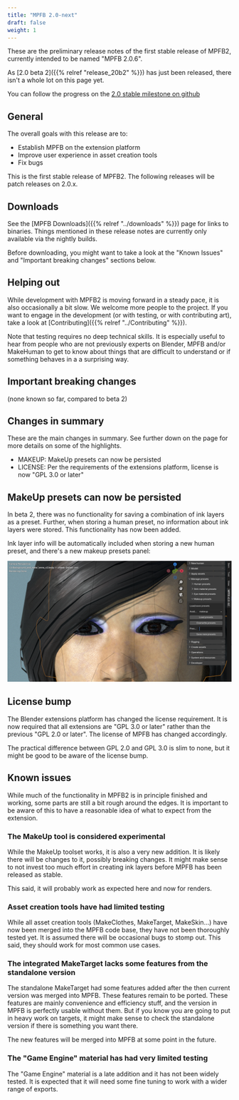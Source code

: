 ```yaml
---
title: "MPFB 2.0-next"
draft: false
weight: 1
---
```


These are the preliminary release notes of the first stable release of MPFB2, currently intended to be named "MPFB 2.0.6".

As [2.0 beta 2]({{% relref "release_20b2" %}}) has just been released, there isn't a whole lot on this page yet.

You can follow the progress on the [2.0 stable milestone on github](https://github.com/makehumancommunity/mpfb2/issues?q=is%3Aopen+is%3Aissue+milestone%3A%222.0+stable%22)

## General

The overall goals with this release are to:

- Establish MPFB on the extension platform
- Improve user experience in asset creation tools
- Fix bugs

This is the first stable release of MPFB2. The following releases will be patch releases on 2.0.x.

## Downloads

See the [MPFB Downloads]({{% relref "../downloads" %}}) page for links to binaries. Things mentioned in these release notes are currently
only available via the nightly builds.

Before downloading, you might want to take a look at the "Known Issues" and "Important breaking changes" sections below.

## Helping out

While development with MPFB2 is moving forward in a steady pace, it is also occasionally a bit slow. We welcome more people to the 
project. If you want to engage in the development (or with testing, or with contributing art), take a look at
[Contributing]({{% relref "../Contributing" %}}).

Note that testing requires no deep technical skills. It is especially useful to hear from people who are not previously experts on
Blender, MPFB and/or MakeHuman to get to know about things that are difficult to understand or if something behaves in a a surprising way.

## Important breaking changes

(none known so far, compared to beta 2)

## Changes in summary

These are the main changes in summary. See further down on the page for more details on some of the highlights. 

- MAKEUP: MakeUp presets can now be persisted
- LICENSE: Per the requirements of the extensions platform, license is now "GPL 3.0 or later"

## MakeUp presets can now be persisted

In beta 2, there was no functionality for saving a combination of ink layers as a preset. Further, when storing a human preset, 
no information about ink layers were stored. This functionality has now been added. 

Ink layer info will be automatically included when storing a new human preset, and there's a new makeup presets panel:

![206_makeup_presets](206_makeup_presets.png)

## License bump

The Blender extensions platform has changed the license requirement. It is now required that all extensions are "GPL 3.0 or later" rather 
than the previous "GPL 2.0 or later". The license of MPFB has changed accordingly. 

The practical difference between GPL 2.0 and GPL 3.0 is slim to none, but it might be good to be aware of the license bump.

## Known issues

While much of the functionality in MPFB2 is in principle finished and working, some parts are still a bit rough around the edges. It is important to be aware of this to have a reasonable idea of what to expect from the extension.

### The MakeUp tool is considered experimental

While the MakeUp toolset works, it is also a very new addition. It is likely there will be changes to it, possibly breaking changes. It might make sense to
not invest too much effort in creating ink layers before MPFB has been released as stable.

This said, it will probably work as expected here and now for renders.

### Asset creation tools have had limited testing

While all asset creation tools (MakeClothes, MakeTarget, MakeSkin...) have now been merged into the MPFB code base, they have not been thoroughly 
tested yet. It is assumed there will be occasional bugs to stomp out. This said, they should work for most common use cases.

### The integrated MakeTarget lacks some features from the standalone version

The standalone MakeTarget had some features added after the then current version was merged into MPFB. These features remain to be ported.
These features are mainly convenience and efficiency stuff, and the version in MPFB is perfectly usable without them. But if you know you
are going to put in heavy work on targets, it might make sense to check the standalone version if there is something you want there.

The new features will be merged into MPFB at some point in the future.

### The "Game Engine" material has had very limited testing

The "Game Engine" material is a late addition and it has not been widely tested. It is expected that it will need some fine tuning to work 
with a wider range of exports.